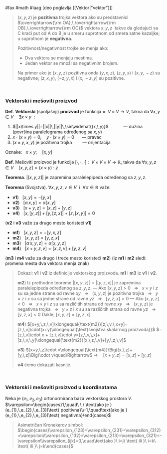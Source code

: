 #fax #math #laag [deo poglavlja [[Vektor|"vektor"]]]
> $(x,\,y,\,z)$ je **pozitivna** trojka vektora ako su predstavnici $\overrightarrow{\rm OA},\,\overrightarrow{\rm OB},\,\overrightarrow{\rm OC}$ vektora $x,\,y,\,z\:$ takve da gledajući sa $\mathrm{C}$ kraći put od $\mathrm{A}$ do $\mathrm{B}$ je u smeru suprotnom od smera satne kazaljke; u suprotnom je **negativna**.
> 
> Pozitivnost/negativnost trojke se menja ako:
> - Dva vektora se menjaju mestima.
> - Jedan vektor se množi sa negativnim brojem.
> 
>  Na primer ako je $(x,\,y,\,z)$ pozitivna onda
> $(y,\,x,\,z)$, $(z,\,y,\,x)$ i $(x,\,y,\,-z)$  su negativne;
> $(z,\,x,\,y)$, $(-z,\,y,\,x)$ i $(x,\,-z,\,y)$ su pozitivne.

$\:$
### Vektorski i mešoviti proizvod
**Def**. **Vektorski** (spoljašnji) **proizvod** je funkcija $\times:\ V\times V\to V$, takva da $\forall x,\,y\in V\quad\exists x\times y\ \ :$
1. $||x\times y||=||x||\,||y||\,\sin\widehat{(x,\,y)}$ $\ \,\quad\quad$ — dužina 
   (površina paralelograma određenog sa $x,\,y$)
   $\:$
2. $x\cdot(x\times y)=0,\quad y\cdot(x\times y)=0$ $\quad$ — pravac
   $\:$
3. $(x\times y,\,x,\,y)$ je pozitivna trojka $\ \ \!\quad$ — orijentacija

Oznake: $\ \ x\times y;\quad[x,\,y]$
$\:$

**Def**. Mešoviti proizvod je funkcija $[\cdot,\,\cdot,\,\cdot]\ :\ \ V\times V\times V \to \mathbb{R}$, takva da $\forall x,\,y,\,z\in V\quad[x,\,y,\,z]=(x\times y)\cdot z$

**Teorema**. $\Big|[x,\,y,\,z]\Big|$ je zapremina paralelepipeda određenog sa $z,\,y,\,z.$

**Teorema** (Svojstva). $\forall x,\,y,\,z,\,v\in V \:$ i $\ \forall\alpha\in\mathbb{R}$ važe:
- **v1**) $\ \ [x,\,y]=-[y,\,x]$
- **v2**) $\ \ [\alpha\,x,\,y]=\alpha[x,\,y]$
- **v3**) $\ \ [x+y,\,z]=[x,\,z]+[y,\,z]$
- **v4**) $\ \ [x,\,[y,\,z]]+[y,\,[z,\,x]]+[z,\,[x,\,y]]=0$

(**v2** i **v3** važe za drugo mesto koristeći **v1**)
$\:$
- **m1**) $\ \ [x,\,y,\,z]=-[y,\,x,\,z]$
- **m2**) $\ \ [x,\,y,\,z]=[y,\,z,\,x]$
- **m3**) $\ \ [\alpha\,x,\,y,\,z]=\alpha[x,\,y,\,z]$
- **m4**) $\ \ [x+y,\,z,\,v]=[x,\,z,\,v]+[y,\,z,\,v]$

(**m3** i **m4** važe za drugo i treće mesto koristeći **m2**)
(iz **m1** i **m2** sledi: promena mesta dva vektora menja znak)

> Dokazi: 
> **v1** i **v2** iz definicije vektorskog proizvoda.
> **m1** i **m3** iz  **v1** i **v2**.
> 
> **m2**) Iz prethodne teoreme $\Big|[x,\,y,\,z]\Big|=\Big|[y,\,z,\,x]\Big|$ je zapremina paralelepipeda određenog sa $z,\,y,\,z.$
> — Ako $[x,\,y,\,z]>0$ $\: \ \Rightarrow\ \:$ $x\times y$ i $z$ su sa jedne strane od ravne $xy$ $\: \ \Rightarrow\ \:$ $(x,\,y,\,z)$ je pozitivna trojka $\: \ \Rightarrow\ \:$ $y\times z$ i $x$ su sa jedne strane od ravne $yz$ $\: \ \Rightarrow\ \:$ $[y,\,z,\,x]>0$
> — Ako $[x,\,y,\,z]<0$ $\: \ \Rightarrow\ \:$ $x\times y$ i $z$ su sa različitih strana od ravne $xy$ $\: \ \Rightarrow\ \:$ $(x,\,y,\,z)$ je negativna trojka $\: \ \Rightarrow\ \:$ $y\times z$ i $x$ su sa različitih strana od ravne $yz$ $\: \ \Rightarrow\ \:$ $[y,\,z,\,x]<0$
> Dakle, $[x,\,y,\,z]=[y,\,z,\,x]$
>
> **m4**) $[x+y,\,z,\,v]\xlongequal{\text{m2}}[z,\,v,\,x+y]=[z,\,v]\cdot(x+y)\xlongequal{\text{svojstva skalarnog proizvoda}}$
> $=[z,\,v]\cdot x + [z,\,v]\cdot y=[z,\,v,\,x]+[z,\,v,\,y]\xlongequal{\text{m2}}[x,\,z,\,v]+[y,\,z,\,v]$
> 
> **v3**) $[x+y,\,z]\cdot v\xlongequal{\text{m4}}\Big([x,\,z]+[y,\,z]\Big)\cdot v\quad\Rightarrow$
> $\Rightarrow \quad [x+y,\,z]=[x,\,z]+[y,\,z]$
> 
> **v4** ćemo dokazati kasnije.

$\:$
### Vektorski i mešoviti proizvod u koordinatama
Neka je $(e_{1},\,e_{2},\,e_{3})$ ortonormirana baza vektorskog prostora $V$.
$\varepsilon=\begin{cases}1,\quad\ \ \ \text{ako je }(e_{1},\,e_{2},\,e_{3})\text{ pozitivna}\\-1,\quad\text{ako je }(e_{1},\,e_{2},\,e_{3})\text{ negativna}\end{cases}$

> Asimetričan Kronekerov simbol:
> $\begin{cases}\varepsilon_{123}=\varepsilon_{231}=\varepsilon_{312}=\varepsilon\\\varepsilon_{132}=\varepsilon_{213}=\varepsilon_{321}=-\varepsilon\\\varepsilon_{ijk}=0,\quad\text{ako }\ i=j\ \text{ ili }\ i=k\ \text{ ili }\ j=k\end{cases}$
